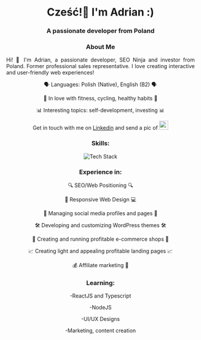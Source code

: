 <h1 align="center">Cześć!👋 I'm Adrian :)</h1>

<h3 align="center">A passionate developer from Poland</h3>

<h3 align="center">About Me</h3>

<p style="text-align:justify;">Hi! 👋 I'm Adrian, a passionate developer, SEO Ninja and investor from Poland. Former professional sales representative.
I love creating interactive and user-friendly web experiences!</p>

<p align="center">🗣 Languages: Polish (Native), English (B2) 🗣</p>
<p align="center">💪 In love with fitness, cycling, healthy habits 🚴</p>
<p align="center">📊 Interesting topics: self-development, investing 📊</p>
<p align="center">Get in touch with me on <a href="https://www.linkedin.com/in/kaczmarek-adrian-pl/">Linkedin</a> and send a pic of <img src="https://icons.iconarchive.com/icons/iconarchive/dogecoin-to-the-moon/512/Doge-icon.png" width="24px"></p>

<h3 align="center">Skills:</h3>
<p align="center"><img src="https://skillicons.dev/icons?i=html,css,sass,styledcomponents,javascript,jquery,wordpress,photoshop,git&perline=16" alt="Tech Stack" /> </p>

<h3 align="center">Experience in:</h3>
<p align="center">🔍 SEO/Web Positioning 🔍</p>
<p align="center">📱 Responsive Web Design 💻</p>
<p align="center">🤝 Managing social media profiles and pages 🤝</p>
<p align="center">🛠️ Developing and customizing WordPress themes 🛠️</p>
<p align="center">🛒 Creating and running profitable e-commerce shops 🛒</p>
<p align="center">📈 Creating light and appealing profitable landing pages 📈</p>
<p align="center">💰 Affiliate marketing 💸</p>
<h3 align="center">Learning:</h3>
<p align="center">-ReactJS and Typescript</p>
<p align="center">-NodeJS</p>
<p align="center">-UI/UX Designs</p>
<p align="center">-Marketing, content creation</p>
